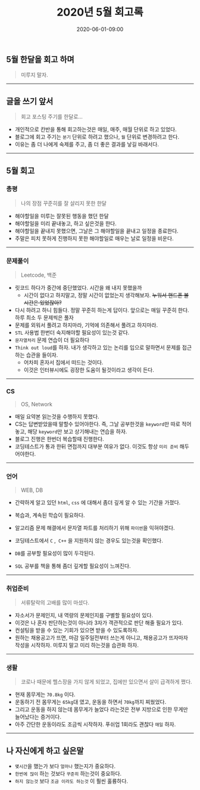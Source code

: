 ﻿---
title: 2020년 5월 회고록
date: 2020-06-01-09:00
categories:
- My

tags:
- Diary
- Retrospective

photos: 
- https://images.unsplash.com/photo-1544716278-ca5e3f4abd8c?ixlib=rb-1.2.1&ixid=eyJhcHBfaWQiOjEyMDd9&auto=format&fit=crop&w=500&q=60

---

## 5월 한달을 회고 하며
> 미루지 말자.

---

## 글을 쓰기 앞서
> 회고 포스팅 주기를 한달로...

* 개인적으로 칸반을 통해 회고하는것은 매일, 매주, 매월 단위로 하고 있었다.
* 블로그에 회고 주기는 `분기` 단위로 하려고 했으나, `월` 단위로 변경하려고 한다.
* 이유는 좀 더 나에게 숙제를 주고, 좀 더 좋은 결과를 낳길 바래서다.

---

## 5월 회고

### 총평
> 나의 장점 꾸준히를 잘 살리지 못한 한달

* 해야할일을 미루는 잘못된 행동을 했던 한달
* 해야할일을 미리 끝내놓고, 하고 싶은것을 한다.
* 해야할일을 끝내지 못했으면, 그날은 그 해야할일을 끝내고 일정을 종료한다.
* 주말은 피치 못하게 진행하지 못한 해야할일로 매우는 날로 일정을 비운다.

---

### 문제풀이
> Leetcode, 백준

* 릿코드 하다가 중간에 중단했었다. 시간을 왜 내지 못했을까
    * 시간이 없다고 하지말고, 정말 시간이 없었는지 생각해보자. ~~누워서 핸드폰 볼 시간은 있었잖아?~~
* 다시 하려고 하니 힘들다. 정말 꾸준히 하는게 답이다. 앞으로는 매일 꾸준히 한다. 하루 최소 두 문제씩은 풀자
* 문제를 외워서 풀려고 하지마라, 기억에 의존해서 풀려고 하지마라.
* `STL` 사용법 한번더 숙지해야할 필요성이 있는것 같다.
* `문자열처리` 문제 연습이 더 필요하다
* `Think out loud`를 하자. 내가 생각하고 있는 논리를 입으로 말하면서 문제를 접근하는 습관을 들이자.
    * 어차피 혼자서 집에서 떠드는 것이다.
    * 이것은 인터뷰시에도 굉장한 도움이 될것이라고 생각이 든다.

---

### CS
> OS, Network

* 매일 요약본 읽는것을 수행하지 못했다.
* CS는 답변받았을때 말할수 있어야한다. 즉, 그날 공부한것을 `keyword`만 따로 적어놓고, 해당 `keyword`만 보고 상기해내는 연습을 하자.
* 블로그 진행은 한번더 복습할때 진행한다.
* 코딩테스트가 통과 한뒤 면접까지 대부분 여유가 없다. 이것도 항상 `미리 준비` 해두어야한다.

---

### 언어
> WEB, DB

* 간략하게 알고 있던 `html`, `css` 에 대해서 좀더 깊게 알 수 있는 기간을 가졌다.
* 복습과, 계속된 학습이 필요하다.

* 알고리즘 문제 해결에서 문자열 파트를 처리하기 위해 `파이썬`을 익혀야겠다.
* 코딩테스트에서 `C` ,` C++` 을 지원하지 않는 경우도 있는것을 확인했다.

* `DB`를 공부할 필요성이 많이 두각된다.
* `SQL` 공부를 책을 통해 좀더 깊게할 필요성이 느껴진다.

---

### 취업준비
> 서류탈락의 고배를 많이 마셨다.

* 자소서가 문제인지, 내 역량의 문제인지를 구별할 필요성이 있다.
* 이것은 나 혼자 판단하는것이 아니라 3자가 객관적으로 판단 해줄 필요가 있다.
* 컨설팅을 받을 수 있는 기회가 있으면 받을 수 있도록하자.
* 원하는 채용공고가 뜨면, 마감 일주일전부터 쓰는게 아니고, 채용공고가 뜨자마자 작성을 시작하자. 미루지 말고 미리 하는것을 습관화 하자.

---

### 생활
> 코로나 때문에 헬스장을 가지 않게 되었고, 집에만 있으면서 살이 급격하게 쪘다.

* 현재 몸무게는 `70.8kg` 이다.
* 운동하기 전 몸무게는 `65kg`대 였고, 운동을 하면서 `70kg`까지 찌웠었다.
* 그리고 운동을 하지 않는데 몸무게가 늘었다 라는것은 전부 지방으로 인한 무게만 늘어났다는 증거이다.
* 아주 간단한 운동이라도 조금씩 시작하자. 푸쉬업 1회라도 괜찮다 `매일` 하자.

---

## 나 자신에게 하고 싶은말
* `몇시간`을 했는가 보다 `얼마나` 했는지가 중요하다.
* `한번에 많이` 하는 것보다 `꾸준히` 하는것이 중요하다.
* `하지 않는것` 보다 `조금 이라도 하는것` 이 훨씬 훌륭하다.
